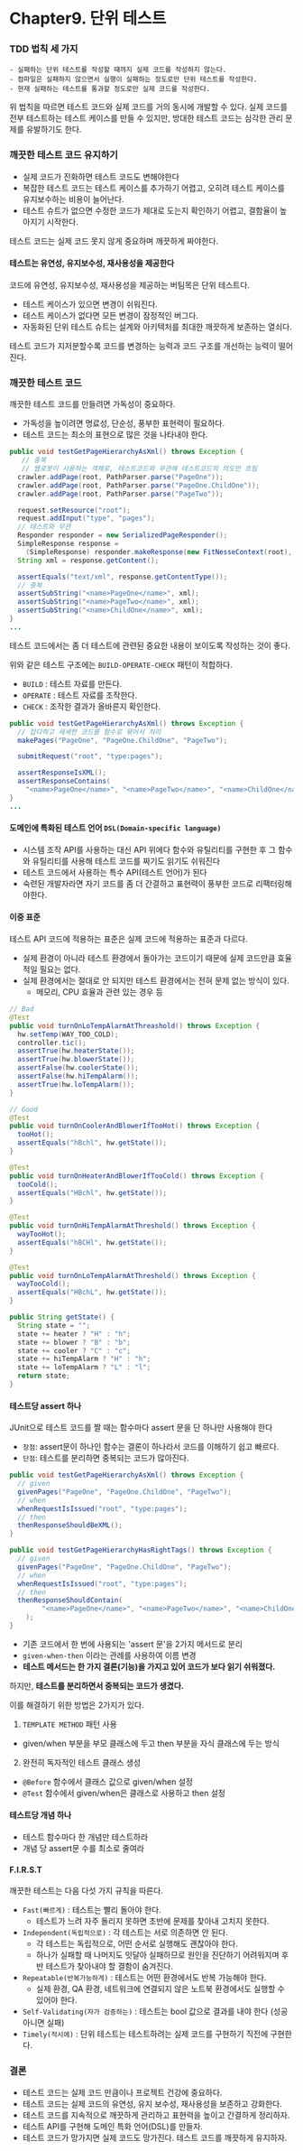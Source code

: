 # Chapter9. 단위 테스트

### TDD 법칙 세 가지
```
- 실패하는 단위 테스트를 작성할 때까지 실제 코드를 작성하지 않는다.
- 컴파일은 실패하지 않으면서 실행이 실패하는 정도로만 단위 테스트를 작성한다.
- 현재 실패하는 테스트를 통과할 정도로만 실제 코드를 작성한다.
```

위 법칙을 따르면 테스트 코드와 실제 코드를 거의 동시에 개발할 수 있다.
실제 코드를 전부 테스트하는 테스트 케이스를 만들 수 있지만, 방대한 테스트 코드는 심각한 관리 문제를 유발하기도 한다.

### 깨끗한 테스트 코드 유지하기

- 실제 코드가 진화하면 테스트 코드도 변해야한다
- 복잡한 테스트 코드는 테스트 케이스를 추가하기 어렵고, 오히려 테스트 케이스를 유지보수하는 비용이 늘어난다.
- 테스트 슈트가 없으면 수정한 코드가 제대로 도는지 확인하기 어렵고, 결함율이 높아지기 시작한다.

테스트 코드는 실제 코드 못지 않게 중요하며 깨끗하게 짜야한다.

#### 테스트는 유연성, 유지보수성, 재사용성을 제공한다

코드에 유연성, 유지보수성, 재사용성을 제공하는 버팀목은 단위 테스트다.

- 테스트 케이스가 있으면 변경이 쉬워진다.
- 테스트 케이스가 없다면 모든 변경이 잠정적인 버그다.
- 자동화된 단위 테스트 슈트는 설계와 아키텍처를 최대한 깨끗하게 보존하는 열쇠다.

테스트 코드가 지저분할수록 코드를 변경하는 능력과 코드 구조를 개선하는 능력이 떨어진다.


### 깨끗한 테스트 코드

깨끗한 테스트 코드를 만들려면 가독성이 중요하다.

- 가독성을 높이려면 명료성, 단순성, 풍부한 표현력이 필요하다.
- 테스트 코드는 최소의 표현으로 많은 것을 나타내야 한다.

```java
public void testGetPageHierarchyAsXml() throws Exception {
   // 중복
   // 웹로봇이 사용하는 객체로, 테스트코드와 무관해 테스트코드의 의도만 흐림
  crawler.addPage(root, PathParser.parse("PageOne")); 
  crawler.addPage(root, PathParser.parse("PageOne.ChildOne"));
  crawler.addPage(root, PathParser.parse("PageTwo"));

  request.setResource("root");
  request.addInput("type", "pages");
  // 테스트와 무관
  Responder responder = new SerializedPageResponder();
  SimpleResponse response =
    (SimpleResponse) responder.makeResponse(new FitNesseContext(root), request);
  String xml = response.getContent();

  assertEquals("text/xml", response.getContentType());
  // 중복
  assertSubString("<name>PageOne</name>", xml);
  assertSubString("<name>PageTwo</name>", xml);
  assertSubString("<name>ChildOne</name>", xml);
}
...
```

테스트 코드에서는 좀 더 테스트에 관련된 중요한 내용이 보이도록 작성하는 것이 좋다.

위와 같은 테스트 구조에는 `BUILD-OPERATE-CHECK` 패턴이 적합하다.

- `BUILD` : 테스트 자료를 만든다.
- `OPERATE` : 테스트 자료를 조작한다.
- `CHECK` : 조작한 결과가 올바른지 확인한다.


```java
public void testGetPageHierarchyAsXml() throws Exception {
  // 잡다하고 세세한 코드를 함수로 묶어서 처리
  makePages("PageOne", "PageOne.ChildOne", "PageTwo");

  submitRequest("root", "type:pages");

  assertResponseIsXML();
  assertResponseContains(
    "<name>PageOne</name>", "<name>PageTwo</name>", "<name>ChildOne</name>");
}
...
```

#### 도메인에 특화된 테스트 언어 `DSL(Domain-specific language)`

- 시스템 조작 API를 사용하는 대신 API 위에다 함수와 유틸리티를 구현한 후 그 함수와 유틸리티를 사용해 테스트 코드를 짜기도 읽기도 쉬워진다
- 테스트 코드에서 사용하는 특수 API(테스트 언어)가 된다
- 숙련된 개발자라면 자기 코드를 좀 더 간결하고 표현력이 풍부한 코드로 리팩터링해야한다.

#### 이중 표준

테스트 API 코드에 적용하는 표준은 실제 코드에 적용하는 표준과 다르다.

- 실제 환경이 아니라 테스트 환경에서 돌아가는 코드이기 때문에 실제 코드만큼 효율적일 필요는 없다.
- 실제 환경에서는 절대로 안 되지만 테스트 환경에서는 전혀 문제 없는 방식이 있다.
  - 메모리, CPU 효율과 관련 있는 경우 등

```java
// Bad
@Test
public void turnOnLoTempAlarmAtThreashold() throws Exception {
  hw.setTemp(WAY_TOO_COLD); 
  controller.tic(); 
  assertTrue(hw.heaterState());   
  assertTrue(hw.blowerState()); 
  assertFalse(hw.coolerState()); 
  assertFalse(hw.hiTempAlarm());       
  assertTrue(hw.loTempAlarm());
}

// Good
@Test
public void turnOnCoolerAndBlowerIfTooHot() throws Exception {
  tooHot();
  assertEquals("hBchl", hw.getState());
}

@Test
public void turnOnHeaterAndBlowerIfTooCold() throws Exception {
  tooCold();
  assertEquals("HBchl", hw.getState());
}

@Test
public void turnOnHiTempAlarmAtThreshold() throws Exception {
  wayTooHot();
  assertEquals("hBCHl", hw.getState());
}

@Test
public void turnOnLoTempAlarmAtThreshold() throws Exception {
  wayTooCold();
  assertEquals("HBchL", hw.getState());
}

public String getState() {
  String state = "";
  state += heater ? "H" : "h";
  state += blower ? "B" : "b";
  state += cooler ? "C" : "c";
  state += hiTempAlarm ? "H" : "h";
  state += loTempAlarm ? "L" : "l";
  return state;
}
```

#### 테스트당 assert 하나

JUnit으로 테스트 코드를 짤 때는 함수마다 assert 문을 단 하나만 사용해야 한다

- `장점`: assert문이 하나인 함수는 결론이 하나라서 코드를 이해하기 쉽고 빠르다.
- `단점`: 테스트를 분리하면 중복되는 코드가 많아진다.

```java
public void testGetPageHierarchyAsXml() throws Exception { 
  // given
  givenPages("PageOne", "PageOne.ChildOne", "PageTwo"); 
  // when
  whenRequestIsIssued("root", "type:pages");
  // then
  thenResponseShouldBeXML(); 
}

public void testGetPageHierarchyHasRightTags() throws Exception { 
  // given
  givenPages("PageOne", "PageOne.ChildOne", "PageTwo"); 
  // when
  whenRequestIsIssued("root", "type:pages");
  // then
  thenResponseShouldContain(
		"<name>PageOne</name>", "<name>PageTwo</name>", "<name>ChildOne</name>"
	); 
}
```

- 기존 코드에서 한 번에 사용되는 'assert 문'을 2가지 메서드로 분리
- `given-when-then` 이라는 관례를 사용하여 이름 변경
- **테스트 메서드는 한 가지 결론(기능)을 가지고 있어 코드가 보다 읽기 쉬워졌다.**

하지만, **테스트를 분리하면서 중복되는 코드가 생겼다.**

이를 해결하기 위한 방법은 2가지가 있다.

1. `TEMPLATE METHOD` 패턴 사용
- given/when 부분을 부모 클래스에 두고 then 부분을 자식 클래스에 두는 방식

2. 완전히 독자적인 테스트 클래스 생성
- `@Before` 함수에서 클래스 값으로 given/when 설정
- `@Test` 함수에서 given/when은 클래스로 사용하고 then 설정


#### 테스트당 개념 하나

- 테스트 함수마다 한 개념만 테스트하라
- 개념 당 assert문 수를 최소로 줄여라

#### F.I.R.S.T

깨끗한 테스트는 다음 다섯 가지 규칙을 따른다.

- `Fast(빠르게)` : 테스트는 빨리 돌아야 한다.
  - 테스트가 느려 자주 돌리지 못하면 초반에 문제를 찾아내 고치지 못한다.
- `Independent(독립적으로)` : 각 테스트는 서로 의존하면 안 된다.
  - 각 테스트는 독립적으로, 어떤 순서로 실행해도 괜찮아야 한다.
  - 하나가 실패할 때 나머지도 잇달아 실패하므로 원인을 진단하기 어려워지며 후반 테스트가 찾아내야 할 결함이 숨겨진다.
- `Repeatable(반복가능하게)` : 테스트는 어떤 환경에서도 반복 가능해야 한다.
  - 실제 환경, QA 환경, 네트워크에 연결되지 않은 노트북 환경에서도 실행할 수 있어야 한다.
- `Self-Validating(자가 검증하는)` : 테스트는 bool 값으로 결과를 내야 한다 (성공 아니면 실패)
- `Timely(적시에)` : 단위 테스트는 테스트하려는 실제 코드를 구현하기 직전에 구현한다.


### 결론

- 테스트 코드는 실제 코드 만큼이나 프로젝트 건강에 중요하다.
- 테스트 코드는 실제 코드의 유연성, 유지 보수성, 재사용성을 보존하고 강화한다.
- 테스트 코드를 지속적으로 깨끗하게 관리하고 표현력을 높이고 간결하게 정리하자.
- 테스트 API를 구현해 도메인 특화 언어(DSL)를 만들자.
- 테스트 코드가 망가지면 실제 코드도 망가진다. 테스트 코드를 깨끗하게 유지하자.
